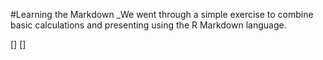 #Learning the Markdown
_We went through a simple exercise to combine basic calculations and presenting using the R Markdown language.

[]
[]
